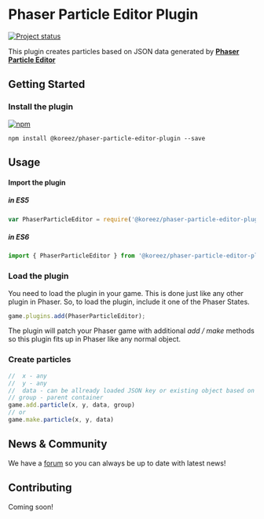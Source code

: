 
Phaser Particle Editor Plugin
================
 [![Project status](https://img.shields.io/badge/status-active-brightgreen.svg)](#status)

This plugin creates particles based on JSON data generated by **[Phaser Particle Editor](https://phaser-particle-editor.firebaseapp.com/)**
 
Getting Started
---------------
### Install the plugin
[![npm](https://img.shields.io/npm/dt/@koreez/phaser-particle-editor-plugin.svg)](https://www.npmjs.com/package/@koreez/phaser-particle-editor-plugin)
```shell
npm install @koreez/phaser-particle-editor-plugin --save
```
Usage
-----
#### Import the plugin
##### ***in ES5***
```javascript
var PhaserParticleEditor = require('@koreez/phaser-particle-editor-plugin')
```
##### ***in ES6***
```javascript
import { PhaserParticleEditor } from '@koreez/phaser-particle-editor-plugin'
```
### Load the plugin
You need to load the plugin in your game. This is done just like any other plugin in Phaser.
So, to load the plugin, include it one of the Phaser States.
```javascript
game.plugins.add(PhaserParticleEditor);
```
The plugin will patch your Phaser game with additional *add / make* methods so this plugin fits up in Phaser like any normal object.
### Create particles
```javascript
//  x - any
//  y - any
//  data - can be allready loaded JSON key or existing object based on Particle Editor JSON data
// group - parent container
game.add.particle(x, y, data, group)
// or
game.make.particle(x, y, data)
```

## News & Community
We have a [forum](#) so you can always be up to date with latest news!
## Contributing
Coming soon!